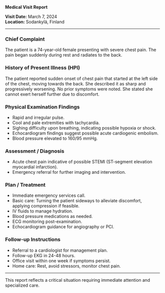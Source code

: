 

**Medical Visit Report**

**Visit Date:** March 7, 2024  
**Location:** Sodankylä, Finland  

---

### **Chief Complaint**
The patient is a 74-year-old female presenting with severe chest pain. The pain began suddenly during rest and radiates to the back.

### **History of Present Illness (HPI)**
The patient reported sudden onset of chest pain that started at the left side of the chest, moving towards the back. She described it as sharp and progressively worsening. No prior symptoms were noted. She stated she cannot exert herself further due to discomfort.

### **Physical Examination Findings**
- Rapid and irregular pulse.
- Cool and pale extremities with tachycardia.
- Sighing difficulty upon breathing, indicating possible hypoxia or shock.
- Echocardiogram findings suggest possible acute cardiogenic embolism.
- Blood pressure elevated to 160/95 mmHg.

### **Assessment / Diagnosis**
- Acute chest pain indicative of possible STEMI (ST-segment elevation myocardial infarction).
- Emergency referral for further imaging and intervention.

### **Plan / Treatment**
- Immediate emergency services call.
- Basic care: Turning the patient sideways to alleviate discomfort, applying compression if feasible.
- IV fluids to manage hydration.
- Blood pressure medications as needed.
- ECG monitoring post-examination.
- Echocardiogram guidance for angiography or PCI.

### **Follow-up Instructions**
- Referral to a cardiologist for management plan.
- Follow-up EKG in 24-48 hours.
- Office visit within one week if symptoms persist.
- Home care: Rest, avoid stressors, monitor chest pain.

---

This report reflects a critical situation requiring immediate attention and specialized care.